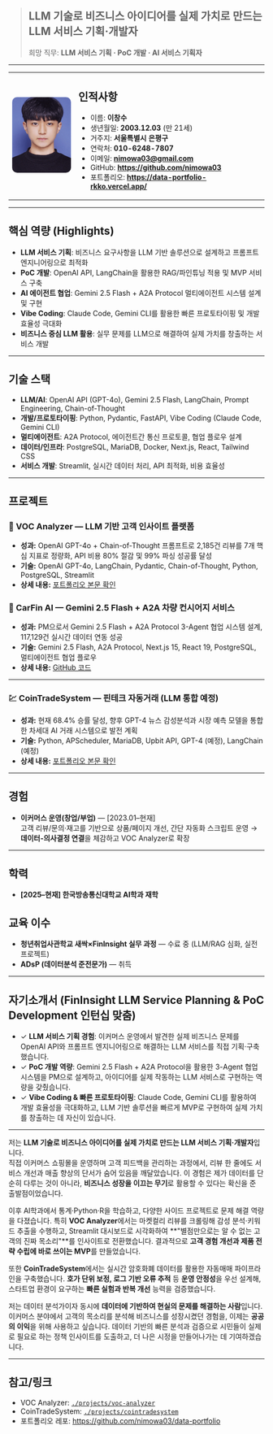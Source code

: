 > ## LLM 기술로 비즈니스 아이디어를 실제 가치로 만드는 LLM 서비스 기획·개발자
> 희망 직무: **LLM 서비스 기획 · PoC 개발 · AI 서비스 기획자**

---

<table>
<tr>
<td><img src="docs/profile.jpg" width="120" style="border-radius: 10px;"></td>
<td>

## 인적사항
- 이름: **이창수**
- 생년월일: **2003.12.03** (만 21세)
- 거주지: **서울특별시 은평구**
- 연락처: **010-6248-7807**
- 이메일: **nimowa03@gmail.com**
- GitHub: **https://github.com/nimowa03**
- 포트폴리오: **https://data-portfolio-rkko.vercel.app/**

</td>
</tr>
</table>

---

## 핵심 역량 (Highlights)
- **LLM 서비스 기획**: 비즈니스 요구사항을 LLM 기반 솔루션으로 설계하고 프롬프트 엔지니어링으로 최적화
- **PoC 개발**: OpenAI API, LangChain을 활용한 RAG/파인튜닝 적용 및 MVP 서비스 구축
- **AI 에이전트 협업**: Gemini 2.5 Flash + A2A Protocol 멀티에이전트 시스템 설계 및 구현
- **Vibe Coding**: Claude Code, Gemini CLI를 활용한 빠른 프로토타이핑 및 개발 효율성 극대화
- **비즈니스 중심 LLM 활용**: 실무 문제를 LLM으로 해결하여 실제 가치를 창출하는 서비스 개발

---

## 기술 스택
- **LLM/AI**: OpenAI API (GPT-4o), Gemini 2.5 Flash, LangChain, Prompt Engineering, Chain-of-Thought
- **개발/프로토타이핑**: Python, Pydantic, FastAPI, Vibe Coding (Claude Code, Gemini CLI)
- **멀티에이전트**: A2A Protocol, 에이전트간 통신 프로토콜, 협업 플로우 설계
- **데이터/인프라**: PostgreSQL, MariaDB, Docker, Next.js, React, Tailwind CSS
- **서비스 개발**: Streamlit, 실시간 데이터 처리, API 최적화, 비용 효율성

---

## 프로젝트

### 🛒 VOC Analyzer — LLM 기반 고객 인사이트 플랫폼
- **성과:** OpenAI GPT-4o + Chain-of-Thought 프롬프트로 2,185건 리뷰를 7개 핵심 지표로 정량화, API 비용 80% 절감 및 99% 파싱 성공률 달성
- **기술:** OpenAI GPT-4o, LangChain, Pydantic, Chain-of-Thought, Python, PostgreSQL, Streamlit
- **상세 내용:** [포트폴리오 본문 확인](./README.md#project-1--voc-analyzer--커머스-고객-인사이트-플랫폼)

### 🚗 CarFin AI — Gemini 2.5 Flash + A2A 차량 컨시어지 서비스
- **성과:** PM으로서 Gemini 2.5 Flash + A2A Protocol 3-Agent 협업 시스템 설계, 117,129건 실시간 데이터 연동 성공
- **기술:** Gemini 2.5 Flash, A2A Protocol, Next.js 15, React 19, PostgreSQL, 멀티에이전트 협업 플로우
- **상세 내용:** [GitHub 코드](https://github.com/SeSAC-DA1/CarFin_AI.git)

---

### 💹 CoinTradeSystem — 핀테크 자동거래 (LLM 통합 예정)
- **성과:** 현재 68.4% 승률 달성, 향후 GPT-4 뉴스 감성분석과 시장 예측 모델을 통합한 차세대 AI 거래 시스템으로 발전 계획
- **기술:** Python, APScheduler, MariaDB, Upbit API, GPT-4 (예정), LangChain (예정)
- **상세 내용:** [포트폴리오 본문 확인](./README.md#project-2--cointradesystem--핀테크-자동-거래-시스템)

---

## 경험
- **이커머스 운영(창업/부업)** — [2023.01–현재]  
  고객 리뷰/문의·재고를 기반으로 상품/페이지 개선, 간단 자동화 스크립트 운영 → **데이터-의사결정 연결**을 체감하고 VOC Analyzer로 확장

---

## 학력
- **[2025–현재] 한국방송통신대학교 AI학과 재학**

## 교육 이수
- **청년취업사관학교 새싹×FinInsight 실무 과정** — 수료 중 (LLM/RAG 심화, 실전 프로젝트)
- **ADsP (데이터분석 준전문가)** — 취득

---

## 자기소개서 (FinInsight LLM Service Planning & PoC Development 인턴십 맞춤)

- ✓ **LLM 서비스 기획 경험**: 이커머스 운영에서 발견한 실제 비즈니스 문제를 OpenAI API와 프롬프트 엔지니어링으로 해결하는 LLM 서비스를 직접 기획·구축했습니다.
- ✓ **PoC 개발 역량**: Gemini 2.5 Flash + A2A Protocol을 활용한 3-Agent 협업 시스템을 PM으로 설계하고, 아이디어를 실제 작동하는 LLM 서비스로 구현하는 역량을 갖췄습니다.
- ✓ **Vibe Coding & 빠른 프로토타이핑**: Claude Code, Gemini CLI를 활용하여 개발 효율성을 극대화하고, LLM 기반 솔루션을 빠르게 MVP로 구현하여 실제 가치를 창출하는 데 자신이 있습니다.

---

저는 **LLM 기술로 비즈니스 아이디어를 실제 가치로 만드는 LLM 서비스 기획·개발자**입니다.  
직접 이커머스 쇼핑몰을 운영하며 고객 피드백을 관리하는 과정에서, 리뷰 한 줄에도 서비스 개선과 매출 향상의 단서가 숨어 있음을 깨달았습니다. 이 경험은 제가 데이터를 단순히 다루는 것이 아니라, **비즈니스 성장을 이끄는 무기**로 활용할 수 있다는 확신을 준 출발점이었습니다.

이후 AI학과에서 통계·Python·R을 학습하고, 다양한 사이드 프로젝트로 문제 해결 역량을 다졌습니다. 특히 **VOC Analyzer**에서는 마켓컬리 리뷰를 크롤링해 감성 분석·키워드 추출을 수행하고, Streamlit 대시보드로 시각화하여 **"별점만으로는 알 수 없는 고객의 진짜 목소리"**를 인사이트로 전환했습니다. 결과적으로 **고객 경험 개선과 제품 전략 수립에 바로 쓰이는 MVP**를 만들었습니다.

또한 **CoinTradeSystem**에서는 실시간 암호화폐 데이터를 활용한 자동매매 파이프라인을 구축했습니다. **호가 단위 보정, 로그 기반 오류 추적** 등 **운영 안정성**을 우선 설계해, 스타트업 환경이 요구하는 **빠른 실험과 반복 개선** 능력을 검증했습니다.

저는 데이터 분석가이자 동시에 **데이터에 기반하여 현실의 문제를 해결하는 사람**입니다. 이커머스 분야에서 고객의 목소리를 분석해 비즈니스를 성장시켰던 경험을, 이제는 **공공의 이익**을 위해 사용하고 싶습니다. 데이터 기반의 빠른 분석과 검증으로 시민들이 실제로 필요로 하는 정책 인사이트를 도출하고, 더 나은 시정을 만들어나가는 데 기여하겠습니다.

---

## 참고/링크
- VOC Analyzer: [`./projects/voc-analyzer`](./projects/voc-analyzer)
- CoinTradeSystem: [`./projects/cointradesystem`](./projects/cointradesystem)
- 포트폴리오 레포: https://github.com/nimowa03/data-portfolio